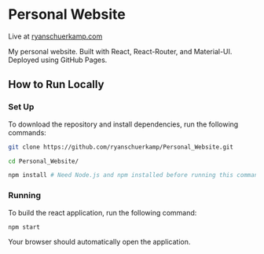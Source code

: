 # Personal Website

Live at [ryanschuerkamp.com](https://ryanschuerkamp.com)

My personal website. Built with React, React-Router, and Material-UI. Deployed using GitHub Pages.

## How to Run Locally

### Set Up

To download the repository and install dependencies, run the following commands:

```bash
git clone https://github.com/ryanschuerkamp/Personal_Website.git
```
```bash
cd Personal_Website/
```
```bash
npm install # Need Node.js and npm installed before running this command
```

### Running

To build the react application, run the following command:

```bash
npm start
```

Your browser should automatically open the application. 
